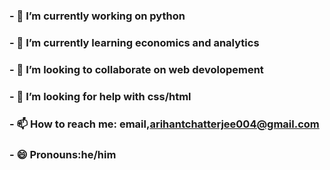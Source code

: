### - 🔭 I’m currently working on python
### - 🌱 I’m currently learning economics and analytics
### - 👯 I’m looking to collaborate on web devolopement
### - 🤔 I’m looking for help with css/html
### - 📫 How to reach me: email,arihantchatterjee004@gmail.com
### - 😄 Pronouns:he/him
